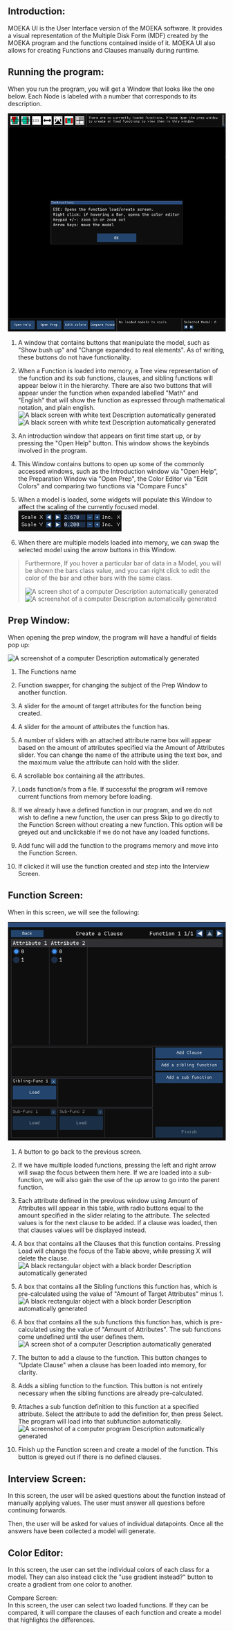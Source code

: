 ## Introduction:

MOEKA UI is the User Interface version of the MOEKA software. It
provides a visual representation of the Multiple Disk Form (MDF) created
by the MOEKA program and the functions contained inside of it. MOEKA UI
also allows for creating Functions and Clauses manually during runtime.

## Running the program:

When you run the program, you will get a Window that looks like the one
below. Each Node is labeled with a number that corresponds to its
description.

![](./help/media/image11.png)

1)  A window that contains buttons that manipulate the model, such as
    "Show bush up" and "Change expanded to real elements". As of
    writing, these buttons do not have functionality.

2)  When a Function is loaded into memory, a Tree view representation of
    the function and its sub functions, clauses, and sibling functions
    will appear below it in the hierarchy. There are also two buttons
    that will appear under the function when expanded labelled "Math"
    and "English" that will show the function as expressed through
    mathematical notation, and plain english.\
    ![A black screen with white text Description automatically
    generated](./help/media/image13.png)\
    ![A black screen with white text Description automatically
    generated](./help/media/image14.png)

3)  An introduction window that appears on first time start up, or by
    pressing the "Open Help" button. This window shows the keybinds
    involved in the program.

4)  This Window contains buttons to open up some of the commonly
    accessed windows, such as the Introduction window via "Open Help",
    the Preparation Window via "Open Prep", the Color Editor via "Edit
    Colors" and comparing two functions via "Compare Funcs"

5)  When a model is loaded, some widgets will populate this Window to
    affect the scaling of the currently focused model.\
    ![](./help/media/image15.png)

6)  When there are multiple models loaded into memory, we can swap the
    selected model using the arrow buttons in this Window.

> Furthermore, If you hover a particular bar of data in a Model, you
> will be shown the bars class value, and you can right click to edit
> the color of the bar and other bars with the same class.
>
> ![A screen shot of a computer Description automatically
> generated](./help/media/image16.png)![A screenshot of a computer Description
> automatically
> generated](./help/media/image17.png)

## Prep Window:

When opening the prep window, the program will have a handful of fields
pop up:

![A screenshot of a computer Description automatically
generated](./help/media/image33.png)

1)  The Functions name

2)  Function swapper, for changing the subject of the Prep Window to
    another function.

3)  A slider for the amount of target attributes for the function being
    created.

4)  A slider for the amount of attributes the function has.

5)  A number of sliders with an attached attribute name box will appear
    based on the amount of attributes specified via the Amount of
    Attributes slider. You can change the name of the attribute using
    the text box, and the maximum value the attribute can hold with the
    slider.

6)  A scrollable box containing all the attributes.

7)  Loads function/s from a file. If successful the program will remove
    current functions from memory before loading.

8)  If we already have a defined function in our program, and we do not
    wish to define a new function, the user can press Skip to go
    directly to the Function Screen without creating a new function.
    This option will be greyed out and unclickable if we do not have any
    loaded functions.

9)  Add func will add the function to the programs memory and move into
    the Function Screen.

10) If clicked it will use the function created and step into the
    Interview Screen.

## Function Screen:

When in this screen, we will see the following:

![](./help/media/image51.png)

1)  A button to go back to the previous screen.

2)  If we have multiple loaded functions, pressing the left and right
    arrow will swap the focus between them here. If we are loaded into a
    sub-function, we will also gain the use of the up arrow to go into
    the parent function.

3)  Each attribute defined in the previous window using Amount of
    Attributes will appear in this table, with radio buttons equal to
    the amount specified in the slider relating to the attribute. The
    selected values is for the next clause to be added. If a clause was
    loaded, then that clauses values will be displayed instead.

4)  A box that contains all the Clauses that this function contains.
    Pressing Load will change the focus of the Table above, while
    pressing X will delete the clause.\
    ![A black rectangular object with a black border Description
    automatically
    generated](./help/media/image52.png)

5)  A box that contains all the Sibling functions this function has,
    which is pre-calculated using the value of "Amount of Target
    Attributes" minus 1.\
    ![A black rectangular object with a black border Description
    automatically
    generated](./help/media/image53.png)

6)  A box that contains all the sub functions this function has, which
    is pre-calculated using the value of "Amount of Attributes". The sub
    functions come undefined until the user defines them.\
    ![A screen shot of a computer Description automatically
    generated](./help/media/image54.png)

7)  The button to add a clause to the function. This button changes to
    "Update Clause" when a clause has been loaded into memory, for
    clarity.

8)  Adds a sibling function to the function. This button is not entirely
    necessary when the sibling functions are already pre-calculated.

9)  Attaches a sub function definition to this function at a specified
    attribute. Select the attribute to add the definition for, then
    press Select. The program will load into that subfunction
    automatically.\
    ![A screenshot of a computer program Description automatically
    generated](./help/media/image55.png)

10) Finish up the Function screen and create a model of the function.
    This button is greyed out if there is no defined clauses.

## Interview Screen:

In this screen, the user will be asked questions about the function
instead of manually applying values. The user must answer all questions
before continuing forwards.

Then, the user will be asked for values of individual datapoints. Once
all the answers have been collected a model will generate.

## Color Editor:

In this screen, the user can set the individual colors of each class for
a model. They can also instead click the "use gradient instead?" button
to create a gradient from one color to another.

Compare Screen:\
In this screen, the user can select two loaded functions. If they can be
compared, it will compare the clauses of each function and create a
model that highlights the differences.
